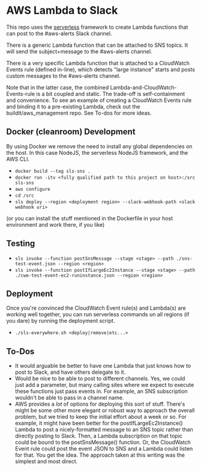 # AWS Lambda to Slack

This repo uses the [serverless](serverless.com) framework to create Lambda functions that can post to the #aws-alerts 
Slack channel.

There is a generic Lambda function that can be attached to SNS topics.
It will send the subject+message to the #aws-alerts channel.

There is a very specific Lambda function that is attached to a CloudWatch Events rule (defined in-line), which
detects "large instance" starts and posts custom messages to the #aws-alerts channel.

Note that in the latter case, the combined Lambda-and-CloudWatch-Events-rule is a bit coupled and static.
The trade-off is self-containment and convenience.  To see an example of creating a CloudWatch Events rule 
and binding it to a pre-existing Lambda, check out the buildit/aws_management repo.  See To-dos for more ideas.

Docker (cleanroom) Development
--------------------------
By using Docker we remove the need to install any global dependencies on the host. In this case NodeJS, the serverless NodeJS framework, and the AWS CLI.

- `docker build --tag sls-sns .`
- `docker run -itv <fully qualified path to this project on host>:/src sls-sns`
- `aws configure`
- `cd /src`
- `sls deploy --region <deployment region> --slack-webhook-path <slack webhook uri>`

(or you can install the stuff mentioned in the Dockerfile in your host environment and work there, if you like)

Testing
-------
- `sls invoke --function postSnsMessage --stage <stage> --path ./sns-test-event.json --region <region>`
- `sls invoke --function postIfLargeEc2Instance --stage <stage> --path ./cwe-test-event-ec2-runinstance.json --region <region>`

Deployment
----------
Once you're convinced the CloudWatch Event rule(s) and Lambda(s) are working well together, you can run serverless commands
un all regions (if you dare) by running the deployment script.

- `./sls-everywhere.sh <deploy|remove|etc...>`

To-Dos
------
- It would arguable be better to have one Lambda that just knows how to post to Slack, and have others delegate to it.
- Would be nice to be able to post to different channels.  Yes, we could just add a parameter, but many calling
  sites where we expect to execute these functions just pass events in.  For example, an SNS subscription wouldn't
  be able to pass in a channel name.
- AWS provides a _lot_ of options for deploying this sort of stuff.  There's might be some other more elegant or robust 
  way to approach the overall problem, but we tried to keep the initial effort about a week or so. For example, it 
  might have been better for the postIfLargeEc2Instance() Lambda to post a nicely-formatted message to an SNS 
  topic rather than directly posting to Slack.  Then, a Lambda subscription on that topic could be bound to the 
  postSnsMessage() function.  Or, the CloudWatch Event rule could post the event JSON to SNS and a Lambda could
  listen for that.  You get the idea.  The approach taken at this writing was the simplest and most direct.
